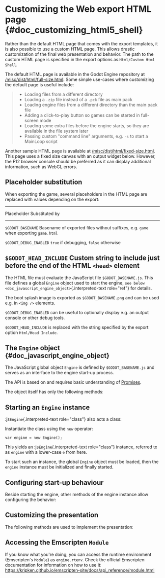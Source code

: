 Customizing the Web export HTML page {#doc_customizing_html5_shell}
====================================

Rather than the default HTML page that comes with the export templates,
it is also possible to use a custom HTML page. This allows drastic
customization of the final web presentation and behavior. The path to
the custom HTML page is specified in the export options as
`Html/Custom Html Shell`.

The default HTML page is available in the Godot Engine repository at
[/misc/dist/html/full-size.html](https://github.com/godotengine/godot/blob/master/misc/dist/html/full-size.html).
Some simple use-cases where customizing the default page is useful
include:

> -   Loading files from a different directory
> -   Loading a `.zip` file instead of a `.pck` file as main pack
> -   Loading engine files from a different directory than the main pack
>     file
> -   Adding a click-to-play button so games can be started in
>     full-screen mode
> -   Loading some extra files before the engine starts, so they are
>     available in the file system later
> -   Passing custom \"command line\" arguments, e.g. `-s` to start a
>     MainLoop script

Another sample HTML page is available at
[/misc/dist/html/fixed-size.html](https://github.com/godotengine/godot/blob/master/misc/dist/html/fixed-size.html).
This page uses a fixed size canvas with an output widget below. However,
the F12 browser console should be preferred as it can display additional
information, such as WebGL errors.

Placeholder substitution
------------------------

When exporting the game, several placeholders in the HTML page are
replaced with values depending on the export:

  -----------------------------------------------------------------------
  Placeholder                 Substituted by
  --------------------------- -------------------------------------------
  `$GODOT_BASENAME`           Basename of exported files without
                              suffixes, e.g. `game` when exporting
                              `game.html`

  `$GODOT_DEBUG_ENABLED`      `true` if debugging, `false` otherwise

  `$GODOT_HEAD_INCLUDE`       Custom string to include just before the
                              end of the HTML `<head>` element
  -----------------------------------------------------------------------

The HTML file must evaluate the JavaScript file `$GODOT_BASENAME.js`.
This file defines a global `Engine` object used to start the engine,
`see
below <doc_javascript_engine_object>`{.interpreted-text role="ref"} for
details.

The boot splash image is exported as `$GODOT_BASENAME.png` and can be
used e.g. in `<img />` elements.

`$GODOT_DEBUG_ENABLED` can be useful to optionally display e.g. an
output console or other debug tools.

`$GODOT_HEAD_INCLUDE` is replaced with the string specified by the
export option `Html/Head Include`.

The `Engine` object {#doc_javascript_engine_object}
-------------------

The JavaScript global object `Engine` is defined by `$GODOT_BASENAME.js`
and serves as an interface to the engine start-up process.

The API is based on and requires basic understanding of
[Promises](https://developer.mozilla.org/en-US/docs/Web/JavaScript/Guide/Using_promises).

The object itself has only the following methods:

Starting an `Engine` instance
-----------------------------

:js`Engine`{.interpreted-text role="class"} also acts a class:

Instantiate the class using the `new` operator:

``` {.sourceCode .js}
var engine = new Engine();
```

This yields an :js`Engine`{.interpreted-text role="class"} instance,
referred to as `engine` with a lower-case `e` from here.

To start such an instance, the global `Engine` object must be loaded,
then the `engine` instance must be initialized and finally started.

Configuring start-up behaviour
------------------------------

Beside starting the engine, other methods of the engine instance allow
configuring the behavior:

Customizing the presentation
----------------------------

The following methods are used to implement the presentation:

Accessing the Emscripten `Module`
---------------------------------

If you know what you\'re doing, you can access the runtime environment
(Emscripten\'s `Module`) as `engine.rtenv`. Check the official
Emscripten documentation for information on how to use it:
<https://kripken.github.io/emscripten-site/docs/api_reference/module.html>
